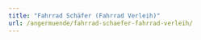 ```yaml
---
title: "Fahrrad Schäfer (Fahrrad Verleih)"
url: /angermuende/fahrrad-schaefer-fahrrad-verleih/
---
```

